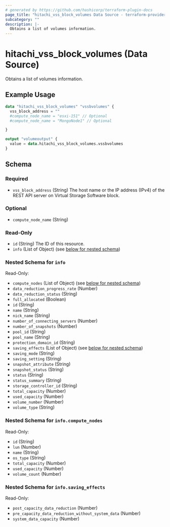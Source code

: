```yaml
---
# generated by https://github.com/hashicorp/terraform-plugin-docs
page_title: "hitachi_vss_block_volumes Data Source - terraform-provider-hitachi"
subcategory: ""
description: |-
  Obtains a list of volumes information.
---
```


# hitachi_vss_block_volumes (Data Source)

Obtains a list of volumes information.

## Example Usage

```terraform
data "hitachi_vss_block_volumes" "vssbvolumes" {
  vss_block_address = ""
  #compute_node_name = "esxi-151" // Optional
  #compute_node_name = "MongoNode1" // Optional

}

output "volumeoutput" {
  value = data.hitachi_vss_block_volumes.vssbvolumes
}
```

<!-- schema generated by tfplugindocs -->
## Schema

### Required

- `vss_block_address` (String) The host name or the IP address (IPv4) of the REST API server on Virtual Storage Software block.

### Optional

- `compute_node_name` (String)

### Read-Only

- `id` (String) The ID of this resource.
- `info` (List of Object) (see [below for nested schema](#nestedatt--info))

<a id="nestedatt--info"></a>
### Nested Schema for `info`

Read-Only:

- `compute_nodes` (List of Object) (see [below for nested schema](#nestedobjatt--info--compute_nodes))
- `data_reduction_progress_rate` (Number)
- `data_reduction_status` (String)
- `full_allocated` (Boolean)
- `id` (String)
- `name` (String)
- `nick_name` (String)
- `number_of_connecting_servers` (Number)
- `number_of_snapshots` (Number)
- `pool_id` (String)
- `pool_name` (String)
- `protection_domain_id` (String)
- `saving_effects` (List of Object) (see [below for nested schema](#nestedobjatt--info--saving_effects))
- `saving_mode` (String)
- `saving_setting` (String)
- `snapshot_attribute` (String)
- `snapshot_status` (String)
- `status` (String)
- `status_summary` (String)
- `storage_controller_id` (String)
- `total_capacity` (Number)
- `used_capacity` (Number)
- `volume_number` (Number)
- `volume_type` (String)

<a id="nestedobjatt--info--compute_nodes"></a>
### Nested Schema for `info.compute_nodes`

Read-Only:

- `id` (String)
- `lun` (Number)
- `name` (String)
- `os_type` (String)
- `total_capacity` (Number)
- `used_capacity` (Number)
- `volume_count` (Number)


<a id="nestedobjatt--info--saving_effects"></a>
### Nested Schema for `info.saving_effects`

Read-Only:

- `post_capacity_data_reduction` (Number)
- `pre_capacity_data_reduction_without_system_data` (Number)
- `system_data_capacity` (Number)
